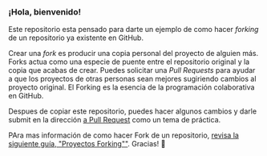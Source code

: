 ### ¡Hola, bienvenido!

Este repositorio esta pensado para darte un ejemplo de como hacer *forking* de un repositorio ya existente en GitHub.

Crear una *fork* es producir una copia personal del proyecto de alguien más. Forks actua como una especie de puente entre el repositorio original y la copia que acabas de crear. Puedes solicitar  una *Pull Requests*  para ayudar a que los proyectos de otras personas sean mejores sugiriendo cambios al proyecto original. El Forking es la esencia de la programación colaborativa en GitHub.

Despues de copiar este repositorio, puedes hacer algunos cambios y darle submit en la dirección [a Pull Request](https://github.com/octocat/Spoon-Knife/pulls) como un tema de práctica.

PAra mas información de como hacer Fork de un repositorio, [revisa la siguiente guía, "Proyectos Forking""](http://guides.github.com/overviews/forking/). Gracias! :sparkling_heart:


